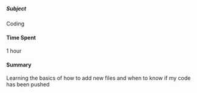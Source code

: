 ##### Subject
Coding


#### Time Spent
1 hour


#### Summary
Learning the basics of how to add new files and when to know if my code has been pushed